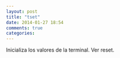 ```yaml
---
layout: post
title: "tset"
date: 2014-01-27 18:54
comments: true
categories: 
---
```

Inicializa los valores de la terminal. Ver reset.	

